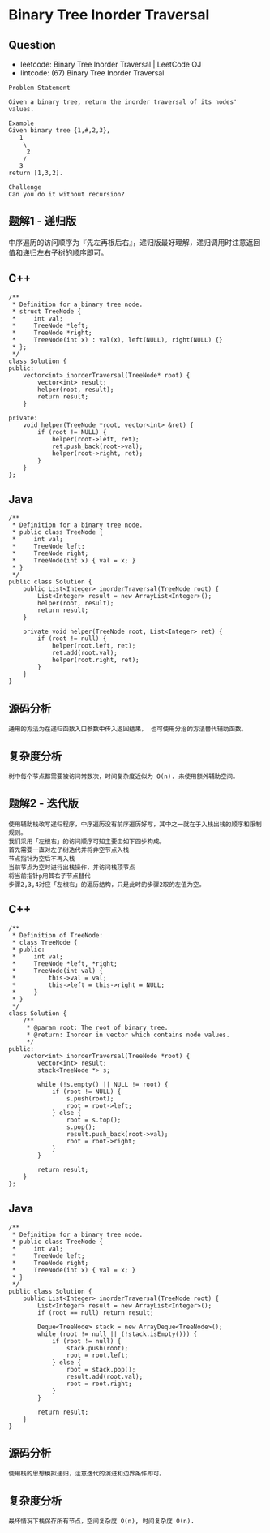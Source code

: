 # Binary Tree Inorder Traversal

## Question

- leetcode: Binary Tree Inorder Traversal | LeetCode OJ
- lintcode: (67) Binary Tree Inorder Traversal

```
Problem Statement

Given a binary tree, return the inorder traversal of its nodes' values.

Example
Given binary tree {1,#,2,3},
   1
    \
     2
    /
   3
return [1,3,2].

Challenge
Can you do it without recursion?
```

## 题解1 - 递归版

中序遍历的访问顺序为『先左再根后右』，递归版最好理解，递归调用时注意返回值和递归左右子树的顺序即可。

## C++
    
    /**
     * Definition for a binary tree node.
     * struct TreeNode {
     *     int val;
     *     TreeNode *left;
     *     TreeNode *right;
     *     TreeNode(int x) : val(x), left(NULL), right(NULL) {}
     * };
     */
    class Solution {
    public:
        vector<int> inorderTraversal(TreeNode* root) {
            vector<int> result;
            helper(root, result);
            return result;
        }
    
    private:
        void helper(TreeNode *root, vector<int> &ret) {
            if (root != NULL) {
                helper(root->left, ret);
                ret.push_back(root->val);
                helper(root->right, ret);
            }
        }
    };

## Java

    /**
     * Definition for a binary tree node.
     * public class TreeNode {
     *     int val;
     *     TreeNode left;
     *     TreeNode right;
     *     TreeNode(int x) { val = x; }
     * }
     */
    public class Solution {
        public List<Integer> inorderTraversal(TreeNode root) {
            List<Integer> result = new ArrayList<Integer>();
            helper(root, result);
            return result;
        }
    
        private void helper(TreeNode root, List<Integer> ret) {
            if (root != null) {
                helper(root.left, ret);
                ret.add(root.val);
                helper(root.right, ret);
            }
        }
    }

## 源码分析

    通用的方法为在递归函数入口参数中传入返回结果， 也可使用分治的方法替代辅助函数。

## 复杂度分析

    树中每个节点都需要被访问常数次，时间复杂度近似为 O(n). 未使用额外辅助空间。

## 题解2 - 迭代版

    使用辅助栈改写递归程序，中序遍历没有前序遍历好写，其中之一就在于入栈出栈的顺序和限制规则。
    我们采用「左根右」的访问顺序可知主要由如下四步构成。
    首先需要一直对左子树迭代并将非空节点入栈
    节点指针为空后不再入栈
    当前节点为空时进行出栈操作，并访问栈顶节点
    将当前指针p用其右子节点替代
    步骤2,3,4对应「左根右」的遍历结构，只是此时的步骤2取的左值为空。

## C++

    /**
     * Definition of TreeNode:
     * class TreeNode {
     * public:
     *     int val;
     *     TreeNode *left, *right;
     *     TreeNode(int val) {
     *         this->val = val;
     *         this->left = this->right = NULL;
     *     }
     * }
     */
    class Solution {
        /**
         * @param root: The root of binary tree.
         * @return: Inorder in vector which contains node values.
         */
    public:
        vector<int> inorderTraversal(TreeNode *root) {
            vector<int> result;
            stack<TreeNode *> s;
    
            while (!s.empty() || NULL != root) {
                if (root != NULL) {
                    s.push(root);
                    root = root->left;
                } else {
                    root = s.top();
                    s.pop();
                    result.push_back(root->val);
                    root = root->right;
                }
            }
    
            return result;
        }
    };

## Java
    
    /**
     * Definition for a binary tree node.
     * public class TreeNode {
     *     int val;
     *     TreeNode left;
     *     TreeNode right;
     *     TreeNode(int x) { val = x; }
     * }
     */
    public class Solution {
        public List<Integer> inorderTraversal(TreeNode root) {
            List<Integer> result = new ArrayList<Integer>();
            if (root == null) return result;
    
            Deque<TreeNode> stack = new ArrayDeque<TreeNode>();
            while (root != null || (!stack.isEmpty())) {
                if (root != null) {
                    stack.push(root);
                    root = root.left;
                } else {
                    root = stack.pop();
                    result.add(root.val);
                    root = root.right;
                }
            }
    
            return result;
        }
    }

## 源码分析

    使用栈的思想模拟递归，注意迭代的演进和边界条件即可。

## 复杂度分析

    最坏情况下栈保存所有节点，空间复杂度 O(n), 时间复杂度 O(n).